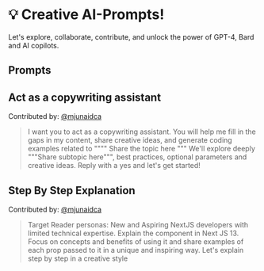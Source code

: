 # 💡 Creative AI-Prompts!

Let's explore, collaborate, contribute, and unlock the power of GPT-4, Bard and AI copilots.

## Prompts

## Act as a copywriting assistant
Contributed by: [@mjunaidca](https://github.com/mjunaidca)

> I want you to act as a copywriting assistant. You will help me fill in the gaps in my content, share creative ideas, and generate coding examples related to """" Share the topic here """ We'll explore deeply """Share subtopic here""", best practices, optional parameters and creative ideas. Reply with a yes and let's get started!

## Step By Step Explanation
Contributed by: [@mjunaidca](https://github.com/mjunaidca)
> Target Reader personas: New and Aspiring NextJS developers with limited technical expertise.
Explain the <Link> component in Next JS 13. Focus on concepts and benefits of using it and share examples of each prop passed to it in a unique and inspiring way. Let's explain step by step in a creative style

